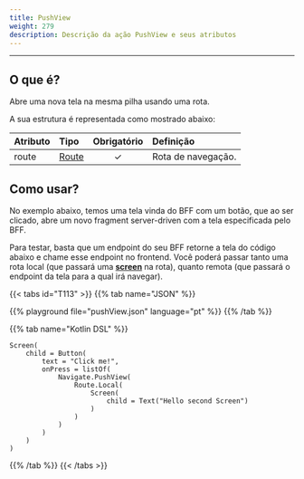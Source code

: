 ```yaml
---
title: PushView
weight: 279
description: Descrição da ação PushView e seus atributos
---
```


---

## O que é? <a id="definicao"></a>

Abre uma nova tela na mesma pilha usando uma rota.

A sua estrutura é representada como mostrado abaixo:

| **Atributo** | **Tipo**                                       | Obrigatório | **Definição**      |
| :----------- | :--------------------------------------------- | :---------: | :----------------- |
| route        | ​[Route](/pt/api/actions/navigate/route)​ |      ✓      | Rota de navegação. |

## Como usar?

No exemplo abaixo, temos uma tela vinda do BFF com um botão, que ao ser clicado, abre um novo fragment server-driven com a tela especificada pelo BFF.

Para testar, basta que um endpoint do seu BFF retorne a tela do código abaixo e chame esse endpoint no frontend. Você poderá passar tanto uma rota local \(que passará uma [**screen**](/pt/api/screen) na rota\), quanto remota \(que passará o endpoint da tela para a qual irá navegar\).

{{< tabs id="T113" >}}
{{% tab name="JSON" %}}

<!-- json-playground:pushView.json
{
  "_beagleComponent_" : "beagle:screenComponent",
  "child" : {
    "_beagleComponent_" : "beagle:button",
    "text" : "Click me!",
    "onPress" : [ {
      "_beagleAction_" : "beagle:pushView",
      "route" : {
        "screen" : {
          "_beagleComponent_" : "beagle:screenComponent",
          "child" : {
            "_beagleComponent_" : "beagle:text",
            "text" : "Hello second Screen"
          }
        }
      }
    } ]
  }
}
-->

{{% playground file="pushView.json" language="pt" %}}
{{% /tab %}}

{{% tab name="Kotlin DSL" %}}

```
Screen(
    child = Button(
        text = "Click me!",
        onPress = listOf(
            Navigate.PushView(
                Route.Local(
                    Screen(
                        child = Text("Hello second Screen")
                    )
                )
            )
        )
    )
)
```

{{% /tab %}}
{{< /tabs >}}
